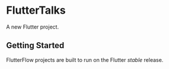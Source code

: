 # FlutterTalks

A new Flutter project.

## Getting Started

FlutterFlow projects are built to run on the Flutter _stable_ release.
